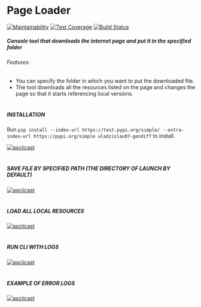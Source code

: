 # Page Loader

[![Maintainability](https://api.codeclimate.com/v1/badges/c699bd769b921d86cae3/maintainability)](https://codeclimate.com/github/Uladzislau97/python-project-lvl3/maintainability) [![Test Coverage](https://api.codeclimate.com/v1/badges/c699bd769b921d86cae3/test_coverage)](https://codeclimate.com/github/Uladzislau97/python-project-lvl3/test_coverage) [![Build Status](https://travis-ci.org/Uladzislau97/python-project-lvl3.svg?branch=master)](https://travis-ci.org/Uladzislau97/python-project-lvl3)

##### Console tool that downloads the internet page and put it in the specified folder

###### Features:
- You can specify the folder in which you want to put the downloaded file.
- The tool downloads all the resources listed on the page and changes the page so that it starts referencing local versions.
#
##### INSTALLATION

Run `pip install --index-url https://test.pypi.org/simple/ --extra-index-url https://pypi.org/simple uladzislau97-gendiff` to install.

[![asciicast](https://asciinema.org/a/MhsBgUzXHaMOCIqlJZRcqIiKh.svg)](https://asciinema.org/a/MhsBgUzXHaMOCIqlJZRcqIiKh)
#
##### SAVE FILE BY SPECIFIED PATH (THE DIRECTORY OF LAUNCH BY DEFAULT)
[![asciicast](https://asciinema.org/a/O9EQlaJcZzNZ5dRQrOcWJJEZh.svg)](https://asciinema.org/a/O9EQlaJcZzNZ5dRQrOcWJJEZh)
#
##### LOAD ALL LOCAL RESOURCES
[![asciicast](https://asciinema.org/a/fu4cNznYzFnVQOcsTrSvzIdXL.svg)](https://asciinema.org/a/fu4cNznYzFnVQOcsTrSvzIdXL)
#
##### RUN CLI WITH LOGS
[![asciicast](https://asciinema.org/a/xrsqMTb2qjK8nfNZUBvLzFgx3.svg)](https://asciinema.org/a/xrsqMTb2qjK8nfNZUBvLzFgx3)
#
##### EXAMPLE OF ERROR LOGS
[![asciicast](https://asciinema.org/a/rjuwPmkeNtSZt742957COAaPv.svg)](https://asciinema.org/a/rjuwPmkeNtSZt742957COAaPv)